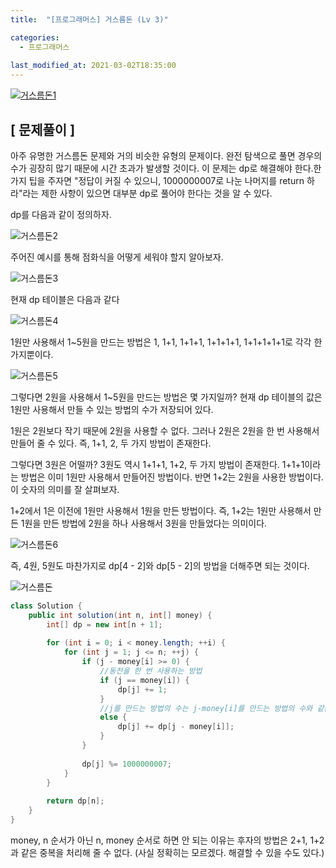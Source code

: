 ```yaml
---
title:  "[프로그래머스] 거스름돈 (Lv 3)"

categories:
  - 프로그래머스
  
last_modified_at: 2021-03-02T18:35:00
---
```


[![거스름돈1](https://user-images.githubusercontent.com/53072057/109598303-5fd60000-7b5c-11eb-9b09-5d0223c54258.JPG)](https://programmers.co.kr/learn/courses/30/lessons/12907)  

<h2>[ 문제풀이 ]</h2>  
아주 유명한 거스름돈 문제와 거의 비슷한 유형의 문제이다. 완전 탐색으로 풀면 경우의 수가 굉장히 많기 때문에 시간 초과가 발생할 것이다. 이 문제는 dp로 해결해야 한다.  
​
한 가지 팁을 주자면 "정답이 커질 수 있으니, 1000000007로 나눈 나머지를 return 하라"라는 제한 사항이 있으면 대부분 dp로 풀어야 한다는 것을 알 수 있다.  

dp를 다음과 같이 정의하자.  

![거스름돈2](https://user-images.githubusercontent.com/53072057/109598306-606e9680-7b5c-11eb-8b84-17ad91786d65.JPG)  

주어진 예시를 통해 점화식을 어떻게 세워야 할지 알아보자.  

![거스름돈3](https://user-images.githubusercontent.com/53072057/109598309-61072d00-7b5c-11eb-8407-60d149bffc3a.JPG)  

현재 dp 테이블은 다음과 같다  

![거스름돈4](https://user-images.githubusercontent.com/53072057/109598310-619fc380-7b5c-11eb-9725-10204cb7329c.JPG)  

1원만 사용해서 1~5원을 만드는 방법은 1, 1+1, 1+1+1, 1+1+1+1, 1+1+1+1+1로 각각 한 가지뿐이다.  

![거스름돈5](https://user-images.githubusercontent.com/53072057/109598311-619fc380-7b5c-11eb-88cb-fe8d1e83d69f.JPG)  

그렇다면 2원을 사용해서 1~5원을 만드는 방법은 몇 가지일까? 현재 dp 테이블의 값은 1원만 사용해서 만들 수 있는 방법의 수가 저장되어 있다.  

1원은 2원보다 작기 때문에 2원을 사용할 수 없다. 그러나 2원은 2원을 한 번 사용해서 만들어 줄 수 있다. 즉, 1+1, 2, 두 가지 방법이 존재한다.  

그렇다면 3원은 어떨까? 3원도 역시 1+1+1, 1+2, 두 가지 방법이 존재한다. 1+1+1이라는 방법은 이미 1원만 사용해서 만들어진 방법이다. 반면 1+2는 2원을 사용한 방법이다. 이 숫자의 의미를 잘 살펴보자.  

1+2에서 1은 이전에 1원만 사용해서 1원을 만든 방법이다. 즉, 1+2는 1원만 사용해서 만든 1원을 만든 방법에 2원을 하나 사용해서 3원을 만들었다는 의미이다.  

![거스름돈6](https://user-images.githubusercontent.com/53072057/109598312-62385a00-7b5c-11eb-8374-844e9dc5f724.JPG)  

즉, 4원, 5원도 마찬가지로 dp[4 - 2]와 dp[5 - 2]의 방법을 더해주면 되는 것이다.  

![거스름돈](https://user-images.githubusercontent.com/53072057/109598313-62385a00-7b5c-11eb-818b-3d0c425d1cd0.JPG)  

```java
class Solution {
    public int solution(int n, int[] money) {
        int[] dp = new int[n + 1];
        
        for (int i = 0; i < money.length; ++i) {
            for (int j = 1; j <= n; ++j) {
                if (j - money[i] >= 0) {
                    //동전을 한 번 사용하는 방법
                    if (j == money[i]) {
                        dp[j] += 1;
                    } 
                    //j를 만드는 방법의 수는 j-money[i]를 만드는 방법의 수와 같음
                    else {
                        dp[j] += dp[j - money[i]];
                    }
                }
                
                dp[j] %= 1000000007;
            }
        }
        
        return dp[n];
    }
}
```

money, n 순서가 아닌 n, money 순서로 하면 안 되는 이유는 후자의 방법은 2+1, 1+2과 같은 중복을 처리해 줄 수 없다. (사실 정확히는 모르겠다. 해결할 수 있을 수도 있다.)  
